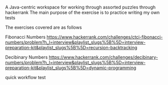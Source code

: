 A Java-centric workspace for working through assorted puzzles through hackerrank
The main purpose of the exercise is to practice writing my own tests

The exercises covered are as follows

Fibonacci Numbers
https://www.hackerrank.com/challenges/ctci-fibonacci-numbers/problem?h_l=interview&playlist_slugs%5B%5D=interview-preparation-kit&playlist_slugs%5B%5D=recursion-backtracking

Decibinary Numbers
https://www.hackerrank.com/challenges/decibinary-numbers/problem?h_l=interview&playlist_slugs%5B%5D=interview-preparation-kit&playlist_slugs%5B%5D=dynamic-programming

quick workflow test